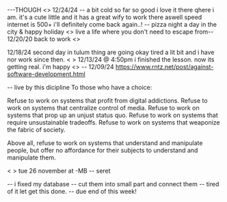 ---THOUGH
<>
12/24/24
-- a bit cold so far so good i love it there qhere i am.
it's a cute little and it has a great wify to work there aswell speed internet is 500+ i'll definitely come back again..!
-- pizza night
a day in the city & happy holiday
<>
live a life where you don't need to escape from--
12/20/20
back to work
<>

12/18/24 second day in tulum thing are going okay tired a lit bit and i have nor work since then.
< >
12/13/24 @ 4:50pm
i finished the lesson. now its getting real. i'm happy
<>
-- 12/09/24
https://www.rntz.net/post/against-software-development.html

-- live by this dicipline
To those who have a choice:

Refuse to work on systems that profit from digital addictions.
Refuse to work on systems that centralize control of media.
Refuse to work on systems that prop up an unjust status quo.
Refuse to work on systems that require unsustainable tradeoffs.
Refuse to work on systems that weaponize the fabric of society.

Above all, refuse to work on systems that understand and manipulate people, but offer no affordance for their subjects to understand and manipulate them.

< >
tue 26 november at -MB
-- seret

<!-- https://blog.devart.com/types-of-relationships-in-sql-server-database.html -->

-- i fixed my database
-- cut them into small part and connect them
-- tired of it let get this done.
-- due end of this week!
